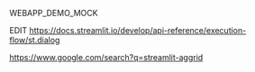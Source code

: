 WEBAPP_DEMO_MOCK

EDIT
https://docs.streamlit.io/develop/api-reference/execution-flow/st.dialog

https://www.google.com/search?q=streamlit-aggrid
